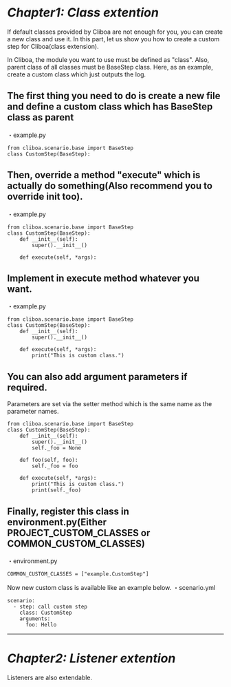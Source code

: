 # *Chapter1: Class extention*

If default classes provided by Cliboa are not enough for you, you can create a new class and use it.
In this part, let us show you how to create a custom step for Cliboa(class extension).

In Cliboa, the module you want to use must be defined as "class".
Also, parent class of all classes must be BaseStep class.
Here, as an example, create a custom class which just outputs the log.

## The first thing you need to do is create a new file and define a custom class which has BaseStep class as parent
・example.py
```
from cliboa.scenario.base import BaseStep
class CustomStep(BaseStep):
```
## Then, override a method "execute" which is actually do something(Also recommend you to override __init__ too).
・example.py
```
from cliboa.scenario.base import BaseStep
class CustomStep(BaseStep):
    def __init__(self):
        super().__init__()

    def execute(self, *args):
```
## Implement in execute method whatever you want.
・example.py
```
from cliboa.scenario.base import BaseStep
class CustomStep(BaseStep):
    def __init__(self):
        super().__init__()

    def execute(self, *args):
        print("This is custom class.")
```
## You can also add argument parameters if required.
Parameters are set via the setter method which is the same name as the parameter names.
```
from cliboa.scenario.base import BaseStep
class CustomStep(BaseStep):
    def __init__(self):
        super().__init__()
        self._foo = None

    def foo(self, foo):
        self._foo = foo

    def execute(self, *args):
        print("This is custom class.")
        print(self._foo)
```
## Finally, register this class in environment.py(Either PROJECT_CUSTOM_CLASSES or COMMON_CUSTOM_CLASSES) 
・environment.py
```
COMMON_CUSTOM_CLASSES = ["example.CustomStep"]
```
Now new custom class is available like an example below.
・scenario.yml
```
scenario:
  - step: call custom step
    class: CustomStep
    arguments:
      foo: Hello
```

***

# *Chapter2: Listener extention*
Listeners are also extendable.

